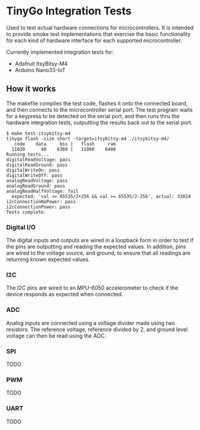 # TinyGo Integration Tests

Used to test actual hardware connections for microcontrollers. It is intended to provide smoke test implementations that exercise the basic functionality for each kind of hardware interface for each supported microcontroller.

Currently implemented integration tests for:

- Adafruit ItsyBitsy-M4
- Arduino Nano33-IoT

## How it works

The makefile compiles the test code, flashes it onto the connected board, and then connects to the microcontroller serial port. The test program waits for a keypress to be detected on the serial port, and then runs thru the hardware integration tests, outputting the results back out to the serial port.

```
$ make test-itsybitsy-m4 
tinygo flash -size short -target=itsybitsy-m4 ./itsybitsy-m4/
   code    data     bss |   flash     ram
  11020      40    6360 |   11060    6400
Running tests...
digitalReadVoltage: pass
digitalReadGround: pass
digitalWriteOn: pass
digitalWriteOff: pass
analogReadVoltage: pass
analogReadGround: pass
analogReadHalfVoltage: fail
  expected: 'val <= 65535/2+256 && val >= 65535/2-256', actual: 33024
i2cConnectionNoPower: pass
i2cConnectionPower: pass
Tests complete.
```

### Digital I/O

The digital inputs and outputs are wired in a loopback form in order to test if the pins are outputting and reading the expected values. In addition, pins are wired to the voltage source, and ground, to ensure that all readings are returning known expected values.

### I2C

The I2C pins are wired to an MPU-6050 accelerometer to check if the device responds as expected when connected.

### ADC

Analog inputs are connected using a voltage divider made using two resistors. The reference voltage, reference divided by 2, and ground level voltage can then be read using the ADC.

### SPI

TODO

### PWM

TODO

### UART

TODO
